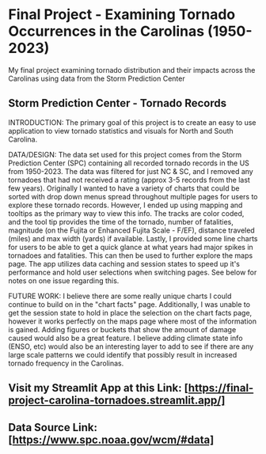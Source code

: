 # Final Project - Examining Tornado Occurrences in the Carolinas (1950-2023)
My final project examining tornado distribution and their impacts across the Carolinas using data from the Storm Prediction Center

## Storm Prediction Center - Tornado Records

INTRODUCTION: The primary goal of this project is to create an easy to use application to view tornado statistics and visuals for North and South Carolina.

DATA/DESIGN: The data set used for this project comes from the Storm Prediction Center (SPC) containing all recorded tornado records in the US from 1950-2023. The data was filtered for just NC & SC, and I removed any tornadoes that had not received a rating (approx 3-5 records from the last few years). Originally I wanted to have a variety of charts that could be sorted with drop down menus spread throughout multiple pages for users to explore these tornado records. However, I ended up using mapping and tooltips as the primary way to view this info. The tracks are color coded, and the tool tip provides the time of the tornado, number of fatalities, magnitude (on the Fujita or Enhanced Fujita Scale - F/EF), distance traveled (miles) and max width (yards) if available. Lastly, I provided some line charts for users to be able to get a quick glance at what years had major spikes in tornadoes and fatalities. This can then be used to further explore the maps page. The app utilizes data caching and session states to speed up it's performance and hold user selections when switching pages. See below for notes on one issue regarding this. 

FUTURE WORK: I believe there are some really unique charts I could continue to build on in the "chart facts" page. Additionally, I was unable to get the session state to hold in place the selection on the chart facts page, however it works perfectly on the maps page where most of the information is gained. Adding figures or buckets that show the amount of damage caused would also be a great feature. I believe adding climate state info (ENSO, etc) would also be an interesting layer to add to see if there are any large scale patterns we could identify that possibly result in increased tornado frequency in the Carolinas. 

## Visit my Streamlit App at this Link: [https://final-project-carolina-tornadoes.streamlit.app/]

## Data Source Link: [https://www.spc.noaa.gov/wcm/#data]
